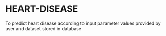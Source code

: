 # HEART-DISEASE
To predict heart disease according to input parameter values provided by user and dataset stored in database
